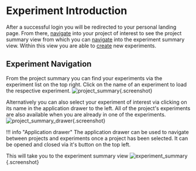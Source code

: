 # Experiment Introduction

After a successful login you will be redirected to your personal landing page.
From there, [navigate](../project/project_introduction.md#project-navigation) into your project of interest to see the project summary view from which you can
[navigate](#experiment-navigation) into the experiment summary view.
Within this view you are able to [create](experiment_creation.md) new experiments.

## Experiment Navigation

From the project summary you can find your experiments via the experiment list on the top right.
Click on the name of an experiment to load the respective experiment.
![project_summary](../project/images/project_summary.png){.screenshot}

Alternatively you can also select your experiment of interest via clicking on its name in the 
application drawer to the left. All of the project's experiments are also available when you are already in one of the experiments.
![project_summary_drawer](../project/images/project_summary_drawer.png){.screenshot}

!!! info "Application drawer"
    The application drawer can be used to navigate between projects and experiments once a project has been selected.
    It can be opened and closed via it's button on the top left.

This will take you to the experiment summary view
![experiment_summary](images/experimental_summary_no_variables.png){.screenshot}
